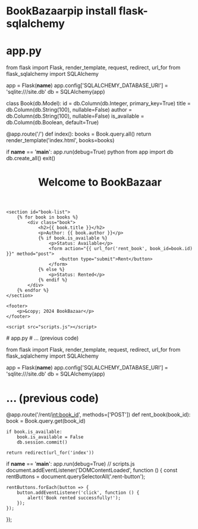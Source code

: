 # BookBazaarpip install flask-sqlalchemy
# app.py
from flask import Flask, render_template, request, redirect, url_for
from flask_sqlalchemy import SQLAlchemy

app = Flask(__name__)
app.config['SQLALCHEMY_DATABASE_URI'] = 'sqlite:///site.db'
db = SQLAlchemy(app)

class Book(db.Model):
    id = db.Column(db.Integer, primary_key=True)
    title = db.Column(db.String(100), nullable=False)
    author = db.Column(db.String(100), nullable=False)
    is_available = db.Column(db.Boolean, default=True)

@app.route('/')
def index():
    books = Book.query.all()
    return render_template('index.html', books=books)

if __name__ == '__main__':
    app.run(debug=True)
python
from app import db
db.create_all()
exit()
<!-- index.html -->
<!-- ... (previous code) -->
<body>
    <header>
        <h1>Welcome to BookBazaar</h1>
    </header>

    <section id="book-list">
        {% for book in books %}
            <div class="book">
                <h2>{{ book.title }}</h2>
                <p>Author: {{ book.author }}</p>
                {% if book.is_available %}
                    <p>Status: Available</p>
                    <form action="{{ url_for('rent_book', book_id=book.id) }}" method="post">
                        <button type="submit">Rent</button>
                    </form>
                {% else %}
                    <p>Status: Rented</p>
                {% endif %}
            </div>
        {% endfor %}
    </section>

    <footer>
        <p>&copy; 2024 BookBazaar</p>
    </footer>

    <script src="scripts.js"></script>
</body>
</html>
# app.py
# ... (previous code)

from flask import Flask, render_template, request, redirect, url_for
from flask_sqlalchemy import SQLAlchemy

app = Flask(__name__)
app.config['SQLALCHEMY_DATABASE_URI'] = 'sqlite:///site.db'
db = SQLAlchemy(app)

# ... (previous code)

@app.route('/rent/<int:book_id>', methods=['POST'])
def rent_book(book_id):
    book = Book.query.get(book_id)

    if book.is_available:
        book.is_available = False
        db.session.commit()

    return redirect(url_for('index'))

if __name__ == '__main__':
    app.run(debug=True)
// scripts.js
document.addEventListener('DOMContentLoaded', function () {
    const rentButtons = document.querySelectorAll('.rent-button');

    rentButtons.forEach(button => {
        button.addEventListener('click', function () {
            alert('Book rented successfully!');
        });
    });
});
